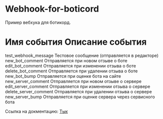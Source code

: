 # Webhook-for-boticord

Пример вебхука для ботикорд.

# Имя события	        Описание события

test_webhook_message	Тестовое сообщение (отправляется в редакторе)
new_bot_comment	      Отправляется при новом отзыве о боте
edit_bot_comment	    Отправляется при изменении отзыва о боте
delete_bot_comment	  Отправляется при удалении отзыва о боте
new_bot_bump	        Отправляется при оценке бота на сайте
new_server_comment	  Отправляется при новом отзыве о сервере
edit_server_comment	  Отправляется при изменении отзыва о сервере
delete_server_comment	Отправляется при удалении отзыва о сервере
new_server_bump	      Отправляется при оценке сервера через сервисного бота

Ссылка на докментацию: [Тык](https://docs.boticord.top/webhooks/)
